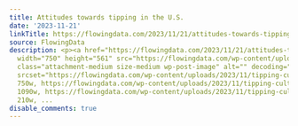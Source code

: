 ```yaml
---
title: Attitudes towards tipping in the U.S.
date: '2023-11-21'
linkTitle: https://flowingdata.com/2023/11/21/attitudes-towards-tipping-in-the-u-s/
source: FlowingData
description: <p><a href="https://flowingdata.com/2023/11/21/attitudes-towards-tipping-in-the-u-s/"><img
  width="750" height="561" src="https://flowingdata.com/wp-content/uploads/2023/11/tipping-culture-decided-750x561.png"
  class="attachment-medium size-medium wp-post-image" alt="" decoding="async" fetchpriority="high"
  srcset="https://flowingdata.com/wp-content/uploads/2023/11/tipping-culture-decided-750x561.png
  750w, https://flowingdata.com/wp-content/uploads/2023/11/tipping-culture-decided-1090x816.png
  1090w, https://flowingdata.com/wp-content/uploads/2023/11/tipping-culture-decided-210x157.png
  210w, ...
disable_comments: true
---
```

<p><a href="https://flowingdata.com/2023/11/21/attitudes-towards-tipping-in-the-u-s/"><img width="750" height="561" src="https://flowingdata.com/wp-content/uploads/2023/11/tipping-culture-decided-750x561.png" class="attachment-medium size-medium wp-post-image" alt="" decoding="async" fetchpriority="high" srcset="https://flowingdata.com/wp-content/uploads/2023/11/tipping-culture-decided-750x561.png 750w, https://flowingdata.com/wp-content/uploads/2023/11/tipping-culture-decided-1090x816.png 1090w, https://flowingdata.com/wp-content/uploads/2023/11/tipping-culture-decided-210x157.png 210w, ...